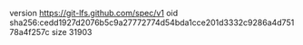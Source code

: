 version https://git-lfs.github.com/spec/v1
oid sha256:cedd1927d2076b5c9a27772774d54bda1cce201d3332c9286a4d75178a4f257c
size 31903
